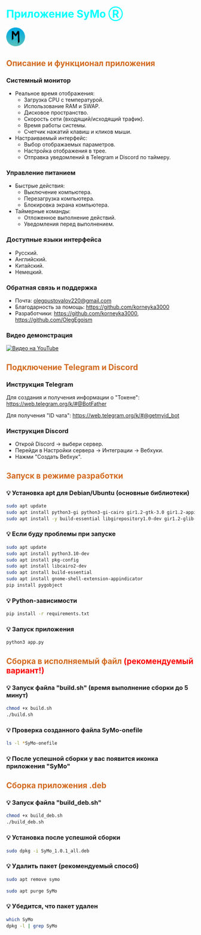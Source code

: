 
<h1 style="color: aqua">
Приложение SyMo Ⓡ
</h1>

<img src="logo.png" width="10%" />

<h2 style="color: chocolate">
Описание и функционал приложения
</h2> 

<h3>Системный монитор</h3>

- Реальное время отображения:
  - Загрузка CPU с температурой.
  - Использование RAM и SWAP.
  - Дисковое пространство.
  - Скорость сети (входящий/исходящий трафик).
  - Время работы системы.
  - Счетчик нажатий клавиш и кликов мыши.
- Настраиваемый интерфейс:
  - Выбор отображаемых параметров.
  - Настройка отображения в трее.
  - Отправка уведомлений в Telegram и Discord по таймеру.

<h3>Управление питанием</h3>

- Быстрые действия:
  - Выключение компьютера.
  - Перезагрузка компьютера.
  - Блокировка экрана компьютера.
- Таймерные команды:
  - Отложенное выполнение действий.
  - Уведомления перед выполнением.

<h3>Доступные языки интерфейса</h3>

- Русский.
- Английский.
- Китайский.
- Немецкий.

<h3>Обратная связь и поддержка</h3> 

- Почта: olegpustovalov220@gmail.com
- Благодарность за помощь: https://github.com/korneyka3000
- Разработчики: https://github.com/korneyka3000, https://github.com/OlegEgoism

<h3>Видео демонстрация</h3>

[![Видео на YouTube](https://img.youtube.com/vi/eNh-yalHPO0/0.jpg)](https://www.youtube.com/watch?v=eNh-yalHPO0)

<h2 style="color: chocolate">
Подключение Telegram и Discord
</h2>

<h3>Инструкция Telegram</h3>

Для создания и получения информации о "Токене": https://web.telegram.org/k/#@BotFather

Для получения "ID чата": https://web.telegram.org/k/#@getmyid_bot

<h3>Инструкция Discord</h3>

- Открой Discord → выбери сервер.
- Перейди в Настройки сервера → Интеграции → Вебхуки.
- Нажми "Создать Вебхук".

<h2 style="color: chocolate">
Запуск в режиме разработки
</h2>

<h3>💡 Установка apt для Debian/Ubuntu (основные библиотеки)</h3>

```bash
sudo apt update
sudo apt install python3-gi python3-gi-cairo gir1.2-gtk-3.0 gir1.2-appindicator3-0.1
sudo apt install -y build-essential libgirepository1.0-dev gir1.2-glib-2.0 python3-gi python3-gi-cairo gobject-introspection
```

<h3>💡 Если буду проблемы при запуске</h3>

```bash
sudo apt update
sudo apt install python3.10-dev
sudo apt install pkg-config
sudo apt install libcairo2-dev
sudo apt install build-essential
sudo apt install gnome-shell-extension-appindicator
pip install pygobject
```

<h3>💡 Python-зависимости</h3>

```bash
pip install -r requirements.txt
```

<h3>💡 Запуск приложения</h3>

```bash
python3 app.py
```

<h2 style="color: chocolate">
    Сборка в исполняемый файл 
    <span style="color: red">(рекомендуемый вариант!)</span>
</h2>

<h3>💡 Запуск файла "build.sh" (время выполнение сборки до 5 минут)</h3>

```bash
chmod +x build.sh
./build.sh
```

<h3>💡 Проверка созданного файла SyMo-onefile</h3>

```bash
ls -l *SyMo-onefile
```

<h3>💡 После успешной сборки у вас появится иконка приложения "SyMo"</h3>

<h2 style="color: chocolate">
Сборка приложения .deb
</h2>

<h3>💡 Запуск файла "build_deb.sh"</h3>

```bash
chmod +x build_deb.sh
./build_deb.sh
```

<h3>💡 Установка после успешной сборки</h3>

```bash
sudo dpkg -i SyMo_1.0.1_all.deb
```

<h3>💡 Удалить пакет (рекомендуемый способ)</h3>

```bash
sudo apt remove symo
```
```bash
sudo apt purge SyMo
```

<h3>💡 Убедится, что пакет удален</h3>

```bash
which SyMo
dpkg -l | grep SyMo
```

